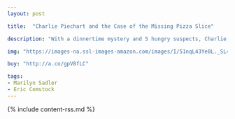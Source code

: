 ```yaml
---
layout: post

title:  "Charlie Piechart and the Case of the Missing Pizza Slice"

description: "With a dinnertime mystery and 5 hungry suspects, Charlie Piechart makes fractions fun. Charlie Piechart has a piechart for a belly, and it’s a belly that’s perfect for showing fractions. In his first mystery, perfect for little math enthusiasts, it’s pizza night at the Piecharts’ house. How about veggies on top? “NO VEGGIES!” yell 4/6 of the pizza eaters. No one wants anchovies, either. They like Charlie’s idea best: pepperoni. But with 6 pizza eaters, 3 sizes of pizza on the delivery menu, and 2 slices allotted for each person, it is no surprise when there’s a mystery! A scream from Charlie’s sisters reveals the issue: 1 out of 12 slices has gone missing. So who did it? Charlie counts the suspects and questions each one (except Mom!). But could he be forgetting someone?"

img: "https://images-na.ssl-images-amazon.com/images/I/51nqL43Ye0L._SL480_.jpg"

buy: "http://a.co/gpV8fLC"

tags:
- Marilyn Sadler
- Eric Comstock
---
```


{% include content-rss.md %}
